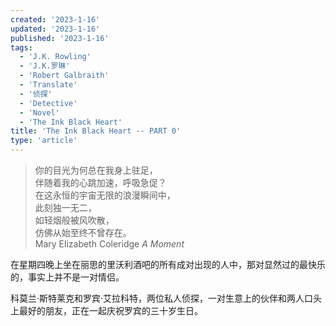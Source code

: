 ```yaml
---
created: '2023-1-16'
updated: '2023-1-16'
published: '2023-1-16'
tags:
  - 'J.K. Rowling'
  - 'J.K.罗琳'
  - 'Robert Galbraith'
  - 'Translate'
  - '侦探'
  - 'Detective'
  - 'Novel'
  - 'The Ink Black Heart'
title: 'The Ink Black Heart -- PART 0'
type: 'article'
---
```


> 你的目光为何总在我身上驻足，  
> 伴随着我的心跳加速，呼吸急促？  
> 在这永恒的宇宙无限的浪漫瞬间中，  
> 此刻独一无二，  
> 如轻烟般被风吹散，  
> 仿佛从始至终不曾存在。  
> Mary Elizabeth Coleridge _A Moment_

在星期四晚上坐在丽思的里沃利酒吧的所有成对出现的人中，那对显然过的最快乐的，事实上并不是一对情侣。

科莫兰·斯特莱克和罗宾·艾拉科特，两位私人侦探，一对生意上的伙伴和两人口头上最好的朋友，正在一起庆祝罗宾的三十岁生日。
